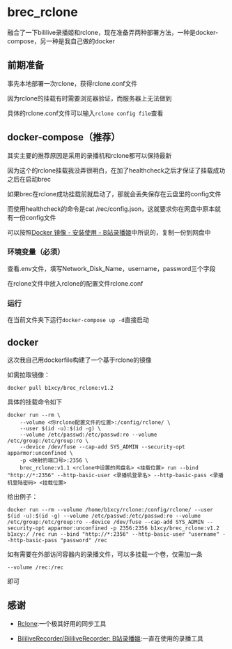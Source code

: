 # brec_rclone
融合了一下bililive录播姬和rclone，现在准备弄两种部署方法，一种是docker-compose，另一种是我自己做的docker

## 前期准备

事先本地部署一次rclone，获得rclone.conf文件

因为rclone的挂载有时需要浏览器验证，而服务器上无法做到

具体的rclone.conf文件可以输入`rclone config file`查看

## docker-compose（推荐）

其实主要的推荐原因是采用的录播机和rclone都可以保持最新

因为这个的rclone挂载我没弄很明白，在加了healthcheck之后才保证了挂载成功之后在启动brec

如果brec在rclone成功挂载前就启动了，那就会丢失保存在云盘里的config文件

而使用healthcheck的命令是cat /rec/config.json，这就要求你在网盘中原本就有一份config文件

可以按照[Docker 镜像 - 安装使用 - B站录播姬](https://rec.danmuji.org/user/install/docker/#运行录播姬)中所说的，复制一份到网盘中

### 环境变量（必须）

查看.env文件，填写Network_Disk_Name，username，password三个字段

在rclone文件中放入rclone的配置文件rclone.conf

### 运行

在当前文件夹下运行`docker-compose up -d`直接启动

## docker

这次我自己用dockerfile构建了一个基于rclone的镜像

如需拉取镜像：

```
docker pull b1xcy/brec_rclone:v1.2
```

具体的挂载命令如下

```
docker run --rm \
    --volume <你rclone配置文件的位置>:/config/rclone/ \
    --user $(id -u):$(id -g) \
    --volume /etc/passwd:/etc/passwd:ro --volume /etc/group:/etc/group:ro \
    --device /dev/fuse --cap-add SYS_ADMIN --security-opt apparmor:unconfined \
    -p <映射的端口号>:2356 \
    brec_rclone:v1.1 <rclone中设置的网盘名> <挂载位置> run --bind "http://*:2356" --http-basic-user <录播机登录名> --http-basic-pass <录播机登陆密码> <挂载位置>
```

给出例子：

```
docker run --rm --volume /home/b1xcy/rclone:/config/rclone/ --user $(id -u):$(id -g) --volume /etc/passwd:/etc/passwd:ro --volume /etc/group:/etc/group:ro --device /dev/fuse --cap-add SYS_ADMIN --security-opt apparmor:unconfined -p 2356:2356 b1xcy/brec_rclone:v1.2 b1xcy:/ /rec run --bind "http://*:2356" --http-basic-user "username" --http-basic-pass "password" /rec
```

如有需要在外部访问容器内的录播文件，可以多挂载一个卷，仅需加一条

```
--volume /rec:/rec
```

即可

## 感谢

- [Rclone](https://rclone.org/):一个极其好用的同步工具

- [BililiveRecorder/BililiveRecorder: B站录播姬](https://github.com/BililiveRecorder/BililiveRecorder):一直在使用的录播工具

